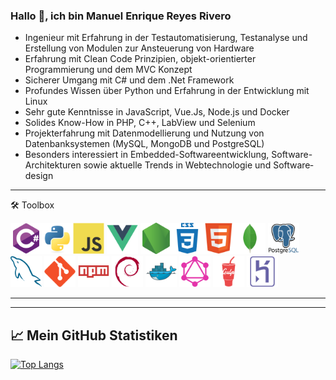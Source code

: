 ### Hallo 👋, ich bin Manuel Enrique Reyes Rivero

- Ingenieur mit Erfahrung in der Testautomatisierung, Testanalyse und Erstellung von Modulen zur Ansteuerung von Hardware
- Erfahrung mit Clean Code Prinzipien, objekt-orientierter Programmierung und dem MVC Konzept
- Sicherer Umgang mit C# und dem .Net Framework
- Profundes Wissen über Python und Erfahrung in der Entwicklung mit Linux
- Sehr gute Kenntnisse in JavaScript, Vue.Js, Node.js und Docker
- Solides Know-How in PHP, C++, LabView und Selenium
- Projekterfahrung mit Datenmodellierung und Nutzung von Datenbanksystemen (MySQL, MongoDB und PostgreSQL)
- Besonders interessiert in Embedded-Softwareentwicklung, Software-Architekturen sowie aktuelle Trends in Webtechnologie und Software­design
---

🛠️ Toolbox

<img src="https://github.com/devicons/devicon/blob/master/icons/csharp/csharp-original.svg" alt="CSS" width="50" height="50"/><img src="https://github.com/devicons/devicon/blob/master/icons/python/python-original.svg" alt="CSS" width="50" height="50"/><img src="https://github.com/devicons/devicon/blob/master/icons/javascript/javascript-original.svg" alt="JavaScript" width="50" height="50"/>
<img src="https://github.com/devicons/devicon/blob/master/icons/vuejs/vuejs-original.svg" alt="VueJS" width="50" height="50"/>
<img src="https://github.com/devicons/devicon/blob/master/icons/nodejs/nodejs-original.svg" alt="NodeJS" width="50" height="50"/><img src="https://github.com/devicons/devicon/blob/master/icons/css3/css3-plain-wordmark.svg" alt="CSS" width="50" height="50"/><img src="https://github.com/devicons/devicon/blob/master/icons/html5/html5-original.svg" alt="HTML" width="50" height="50"/><img src="https://github.com/devicons/devicon/blob/master/icons/mongodb/mongodb-original.svg" alt="MongoDB" width="50" height="50"/>
<img src="https://github.com/devicons/devicon/blob/master/icons/postgresql/postgresql-original-wordmark.svg" alt="PostgreSQL" width="50" height="50"/>
<img src="https://github.com/devicons/devicon/blob/master/icons/mysql/mysql-original.svg" alt="mysql" width="50" height="50"/>
<img src="https://github.com/devicons/devicon/blob/master/icons/git/git-original.svg" alt="Git" width="50" height="50"/>
<img src="https://github.com/devicons/devicon/blob/master/icons/npm/npm-original-wordmark.svg" alt="npm" width="50" height="50"/>
<img src="https://github.com/devicons/devicon/blob/master/icons/debian/debian-original.svg" alt="debian" width="50" height="50"/>
<img src="https://github.com/devicons/devicon/blob/master/icons/docker/docker-original.svg" alt="docker" width="50" height="50"/>
<img src="https://github.com/devicons/devicon/blob/master/icons/graphql/graphql-plain.svg" alt="graphql" width="50" height="50"/>
<img src="https://github.com/devicons/devicon/blob/master/icons/gulp/gulp-plain.svg" alt="gulp" width="50" height="50"/>
<img src="https://github.com/devicons/devicon/blob/master/icons/heroku/heroku-original.svg" alt="heroku" width="50" height="50"/>



---

---

## &#x1f4c8; Mein GitHub Statistiken

[![Top Langs](https://github-readme-stats.vercel.app/api/top-langs/?username=manuelreyes60&langs_count=6&theme=radical)](https://github.com/anuraghazra/github-readme-stats)

<!--
**manuelreyes60/manuelreyes60** is a ✨ _special_ ✨ repository because its `README.md` (this file) appears on your GitHub profile.

Here are some ideas to get you started:

- 🔭 I’m currently working on ...
- 🌱 I’m currently learning ...
- 👯 I’m looking to collaborate on ...
- 🤔 I’m looking for help with ...
- 💬 Ask me about ...
- 📫 How to reach me: ...
- 😄 Pronouns: ...
- ⚡ Fun fact: ...
-->
